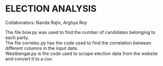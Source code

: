 # ELECTION ANALYSIS

Collaborators: Nanda Rajiv, Arghya Roy

The file bow.py was used to find the number of candidates belonging to each party.<br>
The file correlec.py has the code used to find the correlation between different columns in the input data.<br>
Westbengal.py is the code used to scrape election data from the website and convert it to a csv.

